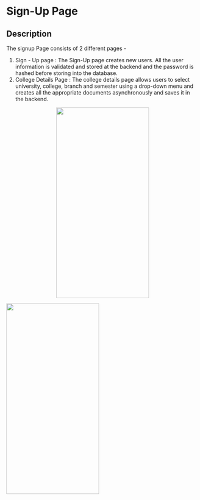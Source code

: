 # Sign-Up Page

## Description 
The signup Page consists of 2 different pages - 
1. Sign - Up page : The Sign-Up page creates new users. All the user information is validated and stored at the backend and the password is hashed before storing into the database.
2. College Details Page : The college details page allows users to select university, college, branch and semester using a drop-down menu and creates all the appropriate documents asynchronously and saves it in the backend.
<p align="center">
  <img width="243" height="500" src="https://user-images.githubusercontent.com/53811147/122669973-40cbae80-d1dd-11eb-894d-8ea2d5c1cfcd.jpg"> 
  <p>  </p>
 <img width="243" height="500" src="https://user-images.githubusercontent.com/53811147/122669869-d6b30980-d1dc-11eb-9c13-e9c778e55d7a.gif"> 
</p>


## 
 
